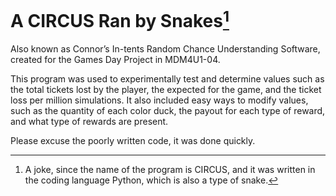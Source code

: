 # A CIRCUS Ran by Snakes[^1]
Also known as Connor’s In-tents Random Chance Understanding Software, created for the Games Day Project in MDM4U1-04.


This program was used to experimentally test and determine values such as the total tickets lost by the player, the expected for the game, and the ticket loss per million simulations. It also included easy ways to modify values, such as the quantity of each color duck, the payout for each type of reward, and what type of rewards are present.


Please excuse the poorly written code, it was done quickly.



[^1]: A joke, since the name of the program is CIRCUS, and it was written in the coding language Python, which is also a type of snake.
